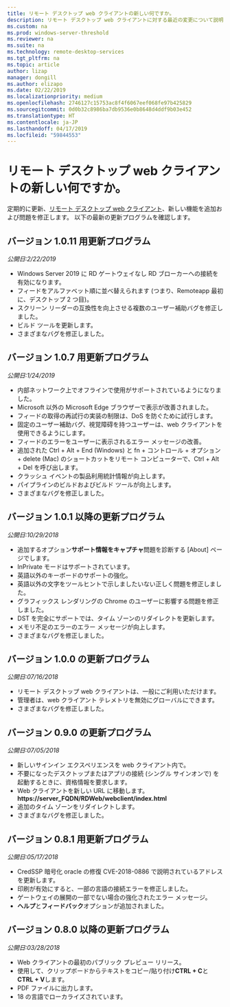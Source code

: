 ```yaml
---
title: リモート デスクトップ web クライアントの新しい何ですか。
description: リモート デスクトップ web クライアントに対する最近の変更について説明します
ms.custom: na
ms.prod: windows-server-threshold
ms.reviewer: na
ms.suite: na
ms.technology: remote-desktop-services
ms.tgt_pltfrm: na
ms.topic: article
author: lizap
manager: dongill
ms.author: elizapo
ms.date: 02/22/2019
ms.localizationpriority: medium
ms.openlocfilehash: 2746127c15753ac8f4f6067eef068fe97b425829
ms.sourcegitcommit: 0d0b32c8986ba7db9536e0b8648d4ddf9b03e452
ms.translationtype: HT
ms.contentlocale: ja-JP
ms.lasthandoff: 04/17/2019
ms.locfileid: "59844553"
---
```

# <a name="whats-new-for-the-remote-desktop-web-client"></a>リモート デスクトップ web クライアントの新しい何ですか。

定期的に更新、[リモート デスクトップ web クライアント](remote-desktop-web-client.md)、新しい機能を追加および問題を修正します。 以下の最新の更新プログラムを確認します。

## <a name="updates-for-version-1011"></a>バージョン 1.0.11 用更新プログラム
*公開日:2/22/2019*

- Windows Server 2019 に RD ゲートウェイなし RD ブローカーへの接続を有効になります。
- フィードをアルファベット順に並べ替えられます (つまり、Remoteapp 最初に、デスクトップ 2 つ目)。
- スクリーン リーダーの互換性を向上させる複数のユーザー補助バグを修正しました。
- ビルド ツールを更新します。
- さまざまなバグを修正しました。

## <a name="updates-for-version-107"></a>バージョン 1.0.7 用更新プログラム
*公開日:1/24/2019*

- 内部ネットワーク上でオフラインで使用がサポートされているようになりました。
- Microsoft 以外の Microsoft Edge ブラウザーで表示が改善されました。
- フィードの取得の再試行の実装の制限は、DoS を防ぐために試行します。
- 固定のユーザー補助バグ、視覚障碍を持つユーザーは、web クライアントを使用できるようにします。
- フィードのエラーをユーザーに表示されるエラー メッセージの改善。
- 追加された Ctrl + Alt + End (Windows) と fn + コントロール + オプション + delete (Mac) のショートカットをリモート コンピューターで、Ctrl + Alt + Del を呼び出します。
- クラッシュ イベントの製品利用統計情報が向上します。 
- パイプラインのビルドおよびビルド ツールが向上します。
- さまざまなバグを修正しました。

## <a name="updates-for-version-101"></a>バージョン 1.0.1 以降の更新プログラム
*公開日:10/29/2018*

- 追加するオプション**サポート情報をキャプチャ**問題を診断する [About] ページでします。
- InPrivate モードはサポートされています。
- 英語以外のキーボードのサポートの強化。
- 英語以外の文字をツールヒントで示しましたいない正しく問題を修正しました。
- グラフィックス レンダリングの Chrome のユーザーに影響する問題を修正しました。
- DST を完全にサポートでは、タイム ゾーンのリダイレクトを更新します。
- メモリ不足のエラーのエラー メッセージが向上します。
- さまざまなバグを修正しました。

## <a name="updates-for-version-100"></a>バージョン 1.0.0 の更新プログラム
*公開日:07/16/2018*

- リモート デスクトップ web クライアントは、一般にご利用いただけます。
- 管理者は、web クライアント テレメトリを無効にグローバルにできます。
- さまざまなバグを修正しました。

## <a name="updates-for-version-090"></a>バージョン 0.9.0 の更新プログラム
*公開日:07/05/2018*

- 新しいサインイン エクスペリエンスを web クライアント内で。
- 不要になったデスクトップまたはアプリの接続 (シングル サインオンで) を起動するときに、資格情報を要求します。
- Web クライアントを新しい URL に移動します。 **https://server_FQDN/RDWeb/webclient/index.html**
- 追加のタイム ゾーンをリダイレクトします。
- さまざまなバグを修正しました。

## <a name="updates-for-version-081"></a>バージョン 0.8.1 用更新プログラム
*公開日:05/17/2018*

- CredSSP 暗号化 oracle の修復 CVE-2018-0886 で説明されているアドレスを更新します。
- 印刷が有効にすると、一部の言語の接続エラーを修正しました。
- ゲートウェイの展開の一部でない場合の強化されたエラー メッセージ。
- **ヘルプ**と**フィードバック**オプションが追加されました。

## <a name="updates-for-version-080"></a>バージョン 0.8.0 以降の更新プログラム
*公開日:03/28/2018*

- Web クライアントの最初のパブリック プレビュー リリース。
- 使用して、クリップボードからテキストをコピー/貼り付け**CTRL + C**と**CTRL + V**します。
- PDF ファイルに出力します。
- 18 の言語でローカライズされています。
 
